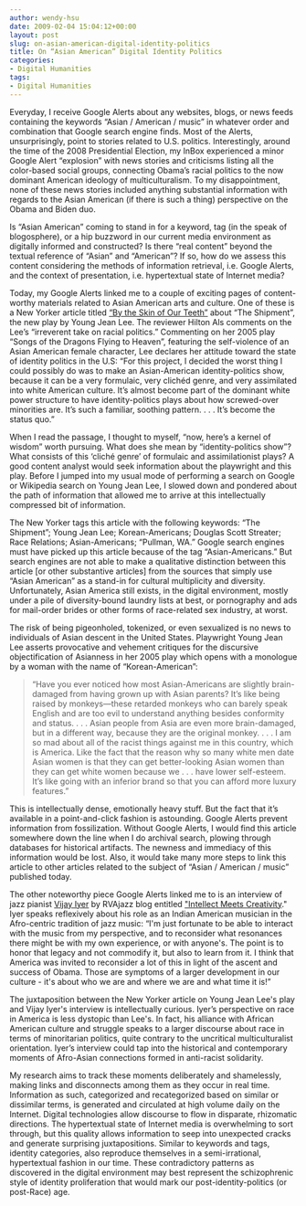 ```yaml
---
author: wendy-hsu
date: 2009-02-04 15:04:12+00:00
layout: post
slug: on-asian-american-digital-identity-politics
title: On “Asian American” Digital Identity Politics
categories:
- Digital Humanities
tags:
- Digital Humanities
---
```


Everyday, I receive Google Alerts about any websites, blogs, or news feeds containing the keywords “Asian / American / music” in whatever order and combination that Google search engine finds. Most of the Alerts, unsurprisingly, point to stories related to U.S. politics. Interestingly, around the time of the 2008 Presidential Election, my InBox experienced a minor Google Alert “explosion” with news stories and criticisms listing all the color-based social groups, connecting Obama’s racial politics to the now dominant American ideology of multiculturalism. To my disappointment, none of these news stories included anything substantial information with regards to the Asian American (if there is such a thing) perspective on the Obama and Biden duo.  

Is “Asian American” coming to stand in for a keyword, tag (in the speak of blogosphere), or a hip buzzword in our current media environment as digitally informed and constructed? Is there “real content” beyond the textual reference of “Asian” and “American”? If so, how do we assess this content considering the methods of information retrieval, i.e. Google Alerts, and the context of presentation, i.e. hypertextual state of Internet media?

Today, my Google Alerts linked me to a couple of exciting pages of content-worthy materials related to Asian American arts and culture. One of these is a New Yorker article titled [“By the Skin of Our Teeth”](http://www.newyorker.com/arts/critics/theatre/2009/01/26/090126crth_theatre_als) about “The Shipment”, the new play by Young Jean Lee. The reviewer Hilton Als comments on the Lee’s “irreverent take on racial politics.” Commenting on her 2005 play “Songs of the Dragons Flying to Heaven”, featuring the self-violence of an Asian American female character, Lee declares her attitude toward the state of identity politics in the U.S: “For this project, I decided the worst thing I could possibly do was to make an Asian-American identity-politics show, because it can be a very formulaic, very clichéd genre, and very assimilated into white American culture. It’s almost become part of the dominant white power structure to have identity-politics plays about how screwed-over minorities are. It’s such a familiar, soothing pattern. . . . It’s become the status quo.”

When I read the passage, I thought to myself, “now, here’s a kernel of wisdom” worth pursuing. What does she mean by “identity-politics show”? What consists of this ‘cliché genre’ of formulaic and assimilationist plays? A good content analyst would seek information about the playwright and this play. Before I jumped into my usual mode of performing a search on Google or Wikipedia search on Young Jean Lee, I slowed down and pondered about the path of information that allowed me to arrive at this intellectually compressed bit of information.

The New Yorker tags this article with the following keywords: “The Shipment”; Young Jean Lee; Korean-Americans; Douglas Scott Streater; Race Relations; Asian-Americans; “Pullman, WA.” Google search engines must have picked up this article because of the tag “Asian-Americans.” But search engines are not able to make a qualitative distinction between this article [or other substantive articles] from the sources that simply use “Asian American” as a stand-in for cultural multiplicity and diversity. Unfortunately, Asian America still exists, in the digital environment, mostly under a pile of diversity-bound laundry lists at best, or pornography and ads for mail-order brides or other forms of race-related sex industry, at worst.

The risk of being pigeonholed, tokenized, or even sexualized is no news to individuals of Asian descent in the United States. Playwright Young Jean Lee asserts provocative and vehement critiques for the discursive objectification of Asianness in her 2005 play which opens with a monologue by a woman with the name of “Korean-American”:


> “Have you ever noticed how most Asian-Americans are slightly brain-damaged from having grown up with Asian parents? It’s like being raised by monkeys&mdash;these retarded monkeys who can barely speak English and are too evil to understand anything besides conformity and status. . . . Asian people from Asia are even more brain-damaged, but in a different way, because they are the original monkey. . . . I am so mad about all of the racist things against me in this country, which is America. Like the fact that the reason why so many white men date Asian women is that they can get better-looking Asian women than they can get white women because we . . . have lower self-esteem. It’s like going with an inferior brand so that you can afford more luxury features.”


This is intellectually dense, emotionally heavy stuff. But the fact that it’s available in a point-and-click fashion is astounding. Google Alerts prevent information from fossilization. Without Google Alerts, I would find this article somewhere down the line when I do archival search, plowing through databases for historical artifacts. The newness and immediacy of this information would be lost. Also, it would take many more steps to link this article to other articles related to the subject of “Asian / American / music” published today.

The other noteworthy piece Google Alerts linked me to is an interview of jazz pianist [Vijay Iyer](http://www.vijay-iyer.com/) by RVAjazz blog entitled ["Intellect Meets Creativity](http://www.rvajazz.com/2009/01/vijay-iyer-intellect-meets-creativity.html)." Iyer speaks reflexively about his role as an Indian American musician in the Afro-centric tradition of jazz music: “I'm just fortunate to be able to interact with the music from my perspective, and to reconsider what resonances there might be with my own experience, or with anyone's. The point is to honor that legacy and not commodify it, but also to learn from it. I think that America was invited to reconsider a lot of this in light of the ascent and success of Obama. Those are symptoms of a larger development in our culture - it's about who we are and where we are and what time it is!”

The juxtaposition between the New Yorker article on Young Jean Lee's play and Vijay Iyer's interview is intellectually curious. Iyer’s perspective on race in America is less dystopic than Lee's. In fact, his alliance with African American culture and struggle speaks to a larger discourse about race in terms of minoritarian politics, quite contrary to the uncritical multiculturalist orientation. Iyer’s interview could tap into the historical and contemporary moments of Afro-Asian connections formed in anti-racist solidarity.

My research aims to track these moments deliberately and shamelessly, making links and disconnects among them as they occur in real time. Information as such, categorized and recategorized based on similar or dissimilar terms, is generated and circulated at high volume daily on the Internet. Digital technologies allow discourse to flow in disparate, rhizomatic directions. The hypertextual state of Internet media is overwhelming to sort through, but this quality allows information to seep into unexpected cracks and generate surprising juxtapositions. Similar to keywords and tags, identity categories, also reproduce themselves in a semi-irrational, hypertextual fashion in our time. These contradictory patterns as discovered in the digital environment may best represent the schizophrenic style of identity proliferation that would mark our post-identity-politics (or post-Race) age.
